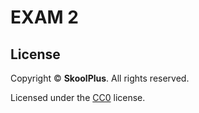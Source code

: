 # EXAM 2

## License
Copyright &copy; **SkoolPlus**. All rights reserved.

Licensed under the [CC0](LICENSE) license.